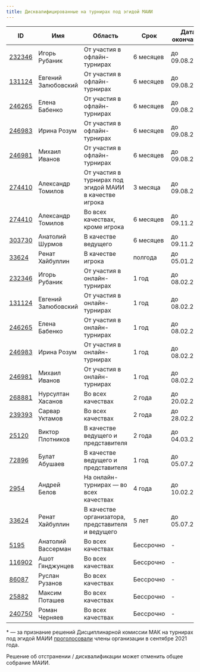 ```yaml
---
title: Дисквалифицированные на турнирах под эгидой МАИИ
---
```


<table class="uk-table uk-table-divider uk-table-hover">
<thead>
  <tr>
  <th>ID</th>
  <th>Имя</th>
  <th>Область</th>
  <th>Срок</th>
  <th>Дата окончания</th>
  <th>Комментарий</th>
  </tr>
</thead>
<tbody>
<tr>
  <td><a href="https://rating.maii.li/b/player/232346">232346</a></td>
  <td>Игорь Рубаник</td>
  <td>От участия в офлайн-турнирах</td>
  <td>6 месяцев</td>
  <td>до 09.08.2024</td>
  <td>По <a href="https://www.maii.li/docs/2024-02-08-reshenie-dg-12-(po-povodu-komandy-polusuharik)/">решению ДГ №12</a></td>
  </tr>
<tr>
  <td><a href="https://rating.maii.li/b/player/131124">131124</a></td>
  <td>Евгений Залюбовский</td>
  <td>От участия в офлайн-турнирах</td>
  <td>6 месяцев</td>
  <td>до 09.08.2024</td>
  <td>По <a href="https://www.maii.li/docs/2024-02-08-reshenie-dg-12-(po-povodu-komandy-polusuharik)/">решению ДГ №12</a></td>
  </tr>
<tr>
  <td><a href="https://rating.maii.li/b/player/246265">246265</a></td>
  <td>Елена Бабенко</td>
  <td>От участия в офлайн-турнирах</td>
  <td>6 месяцев</td>
  <td>до 09.08.2024</td>
  <td>По <a href="https://www.maii.li/docs/2024-02-08-reshenie-dg-12-(po-povodu-komandy-polusuharik)/">решению ДГ №12</a></td>
  </tr>
<tr>
  <td><a href="https://rating.maii.li/b/player/246983">246983</a></td>
  <td>Ирина Розум</td>
  <td>От участия в офлайн-турнирах</td>
  <td>6 месяцев</td>
  <td>до 09.08.2024</td>
  <td>По <a href="https://www.maii.li/docs/2024-02-08-reshenie-dg-12-(po-povodu-komandy-polusuharik)/">решению ДГ №12</a></td>
  </tr>
<tr>
  <td><a href="https://rating.maii.li/b/player/246981">246981</a></td>
  <td>Михаил Иванов</td>
  <td>От участия в офлайн-турнирах</td>
  <td>6 месяцев</td>
  <td>до 09.08.2024</td>
  <td>По <a href="https://www.maii.li/docs/2024-02-08-reshenie-dg-12-(po-povodu-komandy-polusuharik)/">решению ДГ №12</a></td>
  </tr>
<tr>
  <td><a href="https://rating.maii.li/b/player/274410">274410</a></td>
  <td>Александр Томилов</td>
  <td>От участия в турнирах под эгидой МАИИ в качестве игрока</td>
  <td>3 месяца</td>
  <td>до 09.08.2024</td>
  <td>По <a href="https://www.maii.li/docs/2024-05-09-reshenie-dg-16-(po-povodu-komandy-zhaki-fresko)/">решению ДГ №16</a></td>
  </tr>
<tr>
  <td><a href="https://rating.maii.li/b/player/274410">274410</a></td>
  <td>Александр Томилов</td>
  <td>Во всех качествах, кроме игрока</td>
  <td>6 месяцев</td>
  <td>до 09.11.2024</td>
  <td>По <a href="https://www.maii.li/docs/2024-05-09-reshenie-dg-16-(po-povodu-komandy-zhaki-fresko)/">решению ДГ №16</a></td>
  </tr>
<tr>
  <td><a href="https://rating.maii.li/b/player/303730">303730</a></td>
  <td>Анатолий Шурмов</td>
  <td>В качестве ведущего</td>
  <td>6 месяцев</td>
  <td>до 09.11.2024</td>
  <td>По <a href="https://www.maii.li/docs/2024-05-09-reshenie-dg-16-(po-povodu-komandy-zhaki-fresko)/">решению ДГ №16</a></td>
</tr>
<tr>
  <td><a href="https://rating.maii.li/b/player/33624">33624</a></td>
  <td>Ренат Хайбуллин</td>
  <td>В качестве игрока</td>
  <td>полгода</td>
  <td>до 05.01.2025</td>
  <td>По <a href="https://www.maii.li/docs/2024-07-04-reshenie-dg-18/">решению ДГ №18</a></td>
</tr>
<tr>
  <td><a href="https://rating.maii.li/b/player/232346">232346</a></td>
  <td>Игорь Рубаник</td>
  <td>От участия в онлайн-турнирах</td>
  <td>1 год</td>
  <td>до 08.02.2025</td>
  <td>По <a href="https://www.maii.li/docs/2024-02-08-reshenie-dg-12-(po-povodu-komandy-polusuharik)/">решению ДГ №12</a></td>
  </tr>
<tr>
  <td><a href="https://rating.maii.li/b/player/131124">131124</a></td>
  <td>Евгений Залюбовский</td>
  <td>От участия в онлайн-турнирах</td>
  <td>1 год</td>
  <td>до 08.02.2025</td>
  <td>По <a href="https://www.maii.li/docs/2024-02-08-reshenie-dg-12-(po-povodu-komandy-polusuharik)/">решению ДГ №12</a></td>
  </tr>
<tr>
  <td><a href="https://rating.maii.li/b/player/246265">246265</a></td>
  <td>Елена Бабенко</td>
  <td>От участия в онлайн-турнирах</td>
  <td>1 год</td>
  <td>до 08.02.2025</td>
  <td>По <a href="https://www.maii.li/docs/2024-02-08-reshenie-dg-12-(po-povodu-komandy-polusuharik)/">решению ДГ №12</a></td>
  </tr>
<tr>
  <td><a href="https://rating.maii.li/b/player/246983">246983</a></td>
  <td>Ирина Розум</td>
  <td>От участия в онлайн-турнирах</td>
  <td>1 год</td>
  <td>до 08.02.2025</td>
  <td>По <a href="https://www.maii.li/docs/2024-02-08-reshenie-dg-12-(po-povodu-komandy-polusuharik)/">решению ДГ №12</a></td>
</tr>
<tr>
  <td><a href="https://rating.maii.li/b/player/246981">246981</a></td>
  <td>Михаил Иванов</td>
  <td>От участия в онлайн-турнирах</td>
  <td>1 год</td>
  <td>до 08.02.2025</td>
  <td>По <a href="https://www.maii.li/docs/2024-02-08-reshenie-dg-12-(po-povodu-komandy-polusuharik)/">решению ДГ №12</a></td>
  </tr>
<tr>
  <td><a href="https://rating.maii.li/b/player/268881">268881</a></td>
  <td>Нурсултан Хасанов</td>
  <td>Во всех качествах</td>
  <td>2 года</td>
  <td>до 20.02.2025</td>
  <td>По <a href="https://www.maii.li/docs/2023-02-20-reshenie-dg-4-(po-povodu-diskvalifikacii-nursultana-hasanova)/">решению ДГ №4</a></td>
  </tr>
<tr>
  <td><a href="https://rating.maii.li/b/player/239393">239393</a></td>
  <td>Сарвар Уктамов</td>
  <td>Во всех качествах</td>
  <td>2 года</td>
  <td>до 28.02.2025</td>
  <td>По <a href="https://www.maii.li/docs/2023-02-28-reshenie-dg-6-(po-povodu-diskvalifikacii-sarvara-uktamova)/">решению ДГ №6</a></td>
  </tr>
<tr>
  <td><a href="https://rating.maii.li/b/player/25120">25120</a></td>
  <td>Виктор Плотников</td>
  <td>В качестве ведущего и представителя</td>
  <td>2 года</td>
  <td>до 04.03.2025</td>
  <td>По <a href="https://www.maii.li/docs/2023-03-04-reshenie-dg-7-(po-povodu-diskvalifikacii-viktora-plotnikova)/">решению ДГ №7</a></td>
</tr>
<tr>
  <td><a href="https://rating.maii.li/b/player/72896">72896</a></td>
  <td>Булат Абушаев</td>
  <td>В качестве ведущего и представителя</td>
  <td>1 год</td>
  <td>до 05.07.2025</td>
  <td>По <a href="https://www.maii.li/docs/2024-07-04-reshenie-dg-18/">решению ДГ №18</a></td>
</tr>
<tr>
  <td><a href="https://rating.maii.li/b/player/2954">2954</a></td>
  <td>Андрей Белов</td>
  <td>На онлайн-турнирах — во всех качествах</td>
  <td>4 года</td>
  <td>до 10.02.2026</td>
  <td>По <a href="https://www.maii.li/docs/2022-02-10-reshenie-dg-2-(po-povodu-diskvalifikacii-andreya-belova)/">решению ДГ №2</a></td>
</tr>
<tr>
  <td><a href="https://rating.maii.li/b/player/33624">33624</a></td>
  <td>Ренат Хайбуллин</td>
  <td>В качестве организатора, представителя и ведущего</td>
  <td>5 лет</td>
  <td>до 05.07.2029</td>
  <td>По <a href="https://www.maii.li/docs/2024-07-04-reshenie-dg-18/">решению ДГ №18</a></td>
</tr>
<tr>
  <td><a href="https://rating.maii.li/b/player/5195/">5195</a></td>
  <td>Анатолий Вассерман</td>
  <td>Во всех качествах</td>
  <td>Бессрочно</td>
  <td>-</td>
  <td>По <a href="https://www.maii.li/docs/2022-05-02-protokol-obshego-sobraniya-maii-ot-30.04.2022/">решению ОС МАИИ</a></td>
  </tr>
<tr>
  <td><a href="https://rating.maii.li/b/player/116902">116902</a></td>
  <td>Ашот Гянджунцев</td>
  <td>Во всех качествах</td>
  <td>Бессрочно</td>
  <td>-</td>
  <td>По <a href="https://teletype.in/@diskom/mak_11.01.2019">решению ДК МАК</a><a href="note">*</a></td>
  </tr>
<tr>
  <td><a href="https://rating.maii.li/b/player/86087">86087</a></td>
  <td>Руслан Рузанов</td>
  <td>Во всех качествах</td>
  <td>Бессрочно</td>
  <td>-</td>
  <td>По <a href="https://teletype.in/@diskom/mak_09.09.2015_3">решению ДК МАК</a><a href="note">*</a></td>
  </tr>
<tr>
  <td><a href="https://rating.maii.li/b/player/25882">25882</a></td>
  <td>Максим Поташев</td>
  <td>Во всех качествах</td>
  <td>Бессрочно</td>
  <td>-</td>
  <td>По <a href="https://www.maii.li/docs/2022-12-21-protokol-obshego-sobraniya-maii-ot-21.12.2022/">решению ОС МАИИ</a></td>
  </tr>
<tr>
  <td><a href="https://rating.maii.li/b/player/240750">240750</a></td>
  <td>Роман Черняев</td>
  <td>Во всех качествах</td>
  <td>Бессрочно</td>
  <td>-</td>
  <td>По <a href="https://www.maii.li/docs/2023-04-06-reshenie-dg-9-(po-povodu-bessrochnoj-diskvalifikacii-romana-chernyaeva)/">решению ДГ №9</a></td>
  </tr>
</tbody>
</table>

<a name="note"></a>\* — за признание решений Дисциплинарной комиссии МАК на турнирах под эгидой МАИИ [проголосовали](https://www.maii.li/news/2021-09-14-diskvalifikacii-dk-mak:-rezultaty-pervogo-golosovaniya-i-anons-povtornogo/) члены организации в сентябре 2021 года.

Решение об отстранении / дисквалификации может отменить общее собрание МАИИ.
